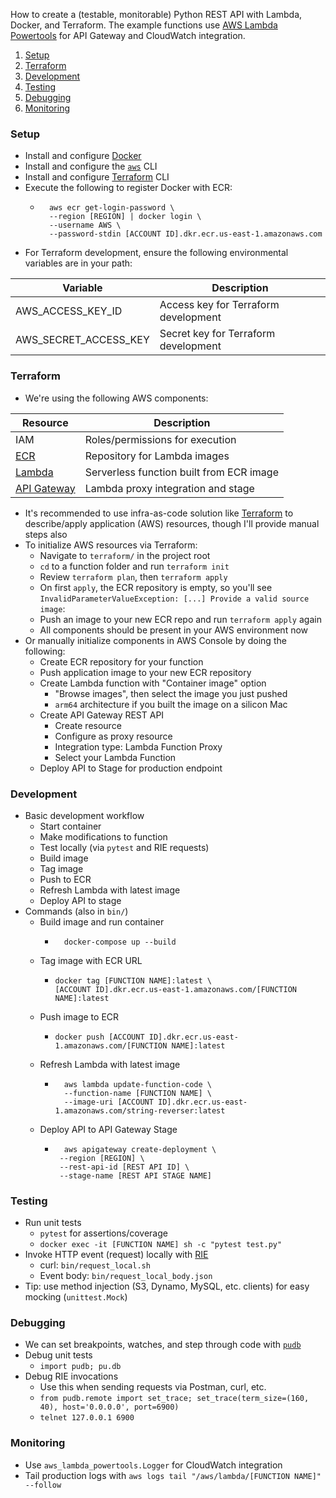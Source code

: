 
How to create a (testable, monitorable) Python REST API with Lambda, Docker, and Terraform. The example functions use [AWS Lambda Powertools](https://awslabs.github.io/aws-lambda-powertools-python/2.5.0/) for API Gateway and CloudWatch integration.

1. [Setup](#setup)
2. [Terraform](#terraform)
3. [Development](#development)
4. [Testing](#testing)
5. [Debugging](#debugging)
6. [Monitoring](#monitoring)

### Setup
* Install and configure [Docker](https://docs.docker.com/desktop/install/mac-install/)
* Install and configure the [`aws`](https://aws.amazon.com/cli) CLI
* Install and configure [Terraform](https://developer.hashicorp.com/terraform/tutorials/aws-get-started) CLI
* Execute the following to register Docker with ECR:
	* ```
	    aws ecr get-login-password \
	    --region [REGION] | docker login \
	    --username AWS \
	    --password-stdin [ACCOUNT ID].dkr.ecr.us-east-1.amazonaws.com
	    ```
* For Terraform development, ensure the following environmental variables are in your path:

| Variable               | Description                                   |
|------------------------|-----------------------------------------------|
| AWS_ACCESS_KEY_ID      | Access key for Terraform development          |
| AWS_SECRET_ACCESS_KEY  | Secret key for Terraform development          |


### Terraform
* We're using the following AWS components:

| Resource               | Description                                   |
|------------------------|-----------------------------------------------|
| IAM      | Roles/permissions for execution          |
| [ECR](https://us-east-1.console.aws.amazon.com/ecr/repositories)  | Repository for Lambda images          |
| [Lambda](https://us-east-1.console.aws.amazon.com/lambda/)  | Serverless function built from ECR image          |
| [API Gateway](https://us-east-1.console.aws.amazon.com/apigateway/main/apis)  | Lambda proxy integration and stage          |

* It's recommended to use infra-as-code solution like [Terraform](https://registry.terraform.io/providers/hashicorp/aws/latest/docs) to describe/apply application (AWS) resources, though I'll provide manual steps also
* To initialize AWS resources via Terraform:
	* Navigate to `terraform/` in the project root
	* `cd` to a function folder and run `terraform init`
	* Review `terraform plan`, then `terraform apply`
	* On first `apply`, the ECR repository is empty, so you'll see `InvalidParameterValueException: [...] Provide a valid source image`:
	* Push an image to your new ECR repo and run `terraform apply` again
	* All components should be present in your AWS environment now
* Or manually initialize components in AWS Console by doing the following:
	* Create ECR repository for your function
	* Push application image to your new ECR repository
	* Create Lambda function with "Container image" option
		* "Browse images", then select the image you just pushed
		* `arm64` architecture if you built the image on a silicon Mac 
	* Create API Gateway REST API
		* Create resource
		* Configure as proxy resource
		* Integration type: Lambda Function Proxy
		* Select your Lambda Function
	* Deploy API to Stage for production endpoint

### Development
* Basic development workflow
    * Start container
	* Make modifications to function
	* Test locally (via `pytest` and RIE requests)
	* Build image
	* Tag image
	* Push to ECR
	* Refresh Lambda with latest image
	* Deploy API to stage
* Commands (also in `bin/`)
	* Build image and run container
  	    * ```
    	    docker-compose up --build  
    	    ```
	* Tag image with ECR URL
	  * ```
	    docker tag [FUNCTION NAME]:latest \
	    [ACCOUNT ID].dkr.ecr.us-east-1.amazonaws.com/[FUNCTION NAME]:latest
	    ```
	* Push image to ECR
	  * ```
	    docker push [ACCOUNT ID].dkr.ecr.us-east-1.amazonaws.com/[FUNCTION NAME]:latest
	    ```
	* Refresh Lambda with latest image
		* ```
	    	aws lambda update-function-code \
	        --function-name [FUNCTION NAME] \
	        --image-uri [ACCOUNT ID].dkr.ecr.us-east-1.amazonaws.com/string-reverser:latest
	      ```
	* Deploy API to API Gateway Stage
		* ``` 
		    aws apigateway create-deployment \
		   --region [REGION] \
		   --rest-api-id [REST API ID] \
		   --stage-name [REST API STAGE NAME]
	       ```

### Testing
* Run unit tests
	* `pytest` for assertions/coverage
	* `docker exec -it [FUNCTION NAME] sh -c "pytest test.py"`
* Invoke HTTP event (request) locally with [RIE](https://docs.aws.amazon.com/lambda/latest/dg/images-test.html)
	* curl: `bin/request_local.sh`
	* Event body: `bin/request_local_body.json`
* Tip: use method injection (S3, Dynamo, MySQL, etc. clients) for easy mocking (`unittest.Mock`)

### Debugging
* We can set breakpoints, watches, and step through code with [`pudb`](https://pypi.org/project/pudb/)
* Debug unit tests
	* `import pudb; pu.db`
* Debug RIE invocations
	* Use this when sending requests via Postman, curl, etc. 
	* `from pudb.remote import set_trace; set_trace(term_size=(160, 40), host='0.0.0.0', port=6900)`
	* `telnet 127.0.0.1 6900` 

### Monitoring
* Use `aws_lambda_powertools.Logger` for CloudWatch integration
* Tail production logs with `aws logs tail "/aws/lambda/[FUNCTION NAME]" --follow`